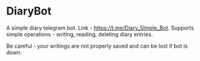 # DiaryBot
A simple diary telegram bot. Link - https://t.me/Diary_SImple_Bot.
Supports simple operations - writing, reading, deleting diary entries.

Be careful - your writings are not properly saved and can be lost if bot is down.
